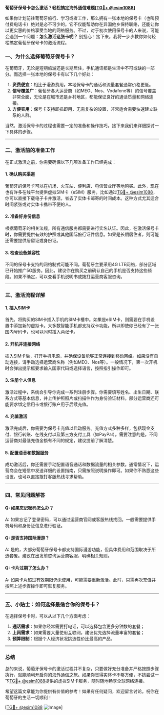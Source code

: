 **葡萄牙保号卡怎么激活？轻松搞定海外通信难题[[TG💪+ @esim1088](https://t.me/s/esim1088)]**

如果你计划前往葡萄牙旅行、学习或者工作，那么拥有一张本地的保号卡（也叫预付费电话卡）绝对是必不可少的。它不仅能帮助你在异国他乡保持联络，还能让你以更实惠的价格享受当地的网络服务。不过，对于初次使用保号卡的人来说，可能会遇到一个问题：**怎么激活这张卡呢？** 别担心！接下来，我将一步步教你如何轻松搞定葡萄牙保号卡的激活流程。

### 一、为什么选择葡萄牙保号卡？

在葡萄牙，无论是短期旅游还是长期居住，手机通讯都是生活中不可或缺的一部分。而选择一张本地的保号卡有以下几个好处：

1. **资费便宜**：相比于漫游费用，本地保号卡的通话和流量套餐通常价格更低。
2. **信号覆盖广**：葡萄牙各大运营商（如MEO、Nos、Vodafone等）的信号覆盖非常全面，无论是在城市还是乡村地区，都能保证良好的通话质量和网络连接。
3. **方便实用**：保号卡支持即插即用，无需复杂的设置，非常适合需要快速建立联系的人群。

当然，激活保号卡的过程也需要一定的准备和操作技巧，接下来我们来详细探讨一下具体的步骤。

---

### 二、激活前的准备工作

在正式激活之前，你需要确保以下几项准备工作已经完成：

#### 1. 确认购买渠道
葡萄牙的保号卡可以在机场、火车站、便利店、电信营业厅等地购买。此外，现在也有许多在线平台提供虚拟SIM卡（eSIM）服务，比如通过[TG💪+ @esim1088](https://t.me/s/esim1088)，你可以直接下载电子卡并激活，省去了实体卡邮寄的时间成本。这种方式尤其适合时间紧张或对实体卡携带不便的人。

#### 2. 准备好身份信息
根据葡萄牙的相关法规，所有通信服务都需要进行实名认证。因此，在激活保号卡时，你需要提供有效的护照或其他国际旅行证件信息。如果是长期居住者，则可能还需要提供居留证或身份证。

#### 3. 检查设备兼容性
不同的保号卡支持的网络制式可能不同。葡萄牙主要采用4G LTE网络，部分区域已开始推广5G服务。因此，建议你在购买之前确认自己的手机是否支持这些频段。如果不确定，可以查看手机说明书或拨打运营商客服咨询。

---

### 三、激活流程详解

#### 1. 插入SIM卡
首先，将购买的SIM卡插入手机的SIM卡槽中。如果是eSIM卡，则需要在手机设置中添加新的虚拟卡。大多数智能手机都支持双卡功能，所以即使你已经有了一张国内号码卡，也可以同时插入两张卡。

#### 2. 开机并连接网络
插入SIM卡后，打开手机电源，并确保设备能够正常连接到移动网络。如果没有自动连接，请手动选择运营商名称（例如MEO、Nos等）。一般情况下，第一次开机时会弹出提示框要求输入国家代码或选择语言，按照指引操作即可。

#### 3. 注册个人信息
激活过程中，系统会引导你完成一系列注册步骤。你需要填写姓名、出生日期、联系方式等基本信息，并上传护照照片或扫描件作为身份验证材料。部分运营商还可能要求绑定信用卡或银行账户用于后续充值。

#### 4. 充值激活
激活完成后，你需要为保号卡充值以启动服务。充值方式多种多样，包括现金支付、银行转账、在线支付以及第三方支付工具（如PayPal）。需要注意的是，不同运营商对最低充值金额有不同的规定，建议提前了解清楚。

#### 5. 配置语音和数据服务
成功激活后，你还需要手动配置语音通话和数据流量的相关参数。通常情况下，运营商会在短信中发送详细的设置指南，只需按照说明操作即可。如果你不熟悉这些设置，也可以直接拨打客服热线寻求帮助。

---

### 四、常见问题解答

#### Q: 如果忘记密码怎么办？
A: 如果忘记了登录密码，可以通过运营商官网或客服热线找回。一般需要提供手机号码和身份证信息进行验证。

#### Q: 是否支持国际漫游？
A: 是的，大部分葡萄牙保号卡都支持国际漫游功能，但具体费用和范围取决于所选套餐。建议在出发前咨询运营商客服，明确相关规则。

#### Q: 卡片过期了怎么办？
A: 如果卡片超过有效期限仍未使用，可能需要重新激活。此时，只需再次充值并按照上述步骤操作即可恢复服务。

---

### 五、小贴士：如何选择最适合你的保号卡？

在选择保号卡时，可以从以下几个方面考虑：

1. **通话需求**：如果你经常需要打电话，可以选择包含更多分钟数的套餐；
2. **上网需求**：如果需要大量使用互联网，建议优先选择流量丰富的套餐；
3. **预算限制**：根据个人经济状况挑选性价比最高的产品。

---

### 总结

总的来说，葡萄牙保号卡的激活过程并不复杂，只要做好充分准备并严格按照步骤执行，就能顺利开启你的海外通信之旅。如果你觉得实体卡不够方便，不妨尝试一下[TG💪+ @esim1088](https://t.me/s/esim1088)提供的虚拟SIM卡服务，随时随地畅享全球网络连接。

希望这篇文章能为你提供有价值的参考！如果有任何疑问，欢迎留言讨论。祝你在葡萄牙的生活一切顺利！

[[TG💪+ @esim1088](https://t.me/s/esim1088) ![Image](https://i.postimg.cc/4NQfJmqS/Snipaste-2025-05-13-00-14-12.png)]